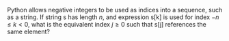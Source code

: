 Python allows negative integers to be used as indices into a sequence,
such as a string. If string s has length _n_, and expression s[k] is
used for index $-\mathit{n} \leq \mathit{k} < 0$, what is the equivalent
index $\mathit{j} \geq 0$ such that s[j] references the same element?